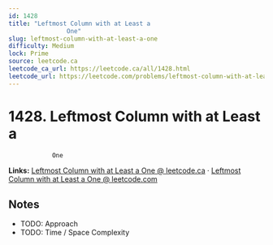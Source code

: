 ```yaml
--- 
id: 1428
title: "Leftmost Column with at Least a
                One"
slug: leftmost-column-with-at-least-a-one
difficulty: Medium
lock: Prime
source: leetcode.ca
leetcode_ca_url: https://leetcode.ca/all/1428.html
leetcode_url: https://leetcode.com/problems/leftmost-column-with-at-least-a-one/
---
```


# 1428. Leftmost Column with at Least a
                One

**Links:** [Leftmost Column with at Least a
                One @ leetcode.ca](https://leetcode.ca/all/1428.html) · [Leftmost Column with at Least a
                One @ leetcode.com](https://leetcode.com/problems/leftmost-column-with-at-least-a-one/)

## Notes
- TODO: Approach
- TODO: Time / Space Complexity
